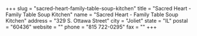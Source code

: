 +++
slug = "sacred-heart-family-table-soup-kitchen"
title = "Sacred Heart - Family Table Soup Kitchen"
name = "Sacred Heart - Family Table Soup Kitchen"
address = "329 S. Ottawa Street"
city = "Joliet"
state = "IL"
postal = "60436"
website = ""
phone = "815 722-0295"
fax = ""
+++
